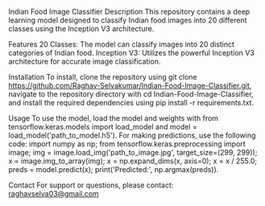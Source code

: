 Indian Food Image Classifier
Description
This repository contains a deep learning model designed to classify Indian food images into 20 different classes using the Inception V3 architecture.

Features
20 Classes: The model can classify images into 20 distinct categories of Indian food. Inception V3: Utilizes the powerful Inception V3 architecture for accurate image classification.

Installation
To install, clone the repository using git clone https://github.com/Raghav-Selvakumar/Indian-Food-Image-Classifier.git, navigate to the repository directory with cd Indian-Food-Image-Classifier, and install the required dependencies using pip install -r requirements.txt.

Usage
To use the model, load the model and weights with from tensorflow.keras.models import load_model and model = load_model('path_to_model.h5'). For making predictions, use the following code: import numpy as np; from tensorflow.keras.preprocessing import image; img = image.load_img('path_to_image.jpg', target_size=(299, 299)); x = image.img_to_array(img); x = np.expand_dims(x, axis=0); x = x / 255.0; preds = model.predict(x); print('Predicted:', np.argmax(preds)).

Contact
For support or questions, please contact: raghavselva03@gmail.com
